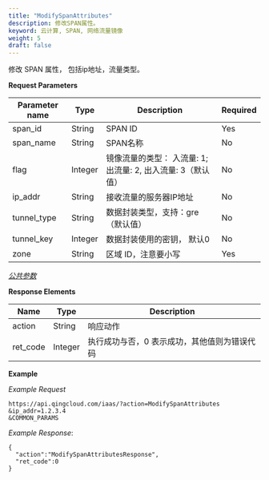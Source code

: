 ```yaml
---
title: "ModifySpanAttributes"
description: 修改SPAN属性。
keyword: 云计算, SPAN, 网络流量镜像
weight: 5
draft: false
---
```


修改 SPAN 属性， 包括ip地址，流量类型。

**Request Parameters**

| Parameter name | Type | Description | Required |
| --- | --- | --- | --- |
| span_id | String | SPAN ID | Yes |
| span_name | String | SPAN名称 | No |
| flag | Integer | 镜像流量的类型： 入流量: 1; 出流量: 2, 出入流量: 3（默认值） | No |
| ip_addr | String | 接收流量的服务器IP地址 | No |
| tunnel_type | String | 数据封装类型，支持：gre（默认值） | No |
| tunnel_key | Integer | 数据封装使用的密钥， 默认0 | No |
| zone | String | 区域 ID，注意要小写 | Yes |

[_公共参数_](../../get_api/parameters/)

**Response Elements**

| Name | Type | Description |
| --- | --- | --- |
| action | String | 响应动作 |
| ret_code | Integer | 执行成功与否，0 表示成功，其他值则为错误代码 |

**Example**

_Example Request_

```
https://api.qingcloud.com/iaas/?action=ModifySpanAttributes
&ip_addr=1.2.3.4
&COMMON_PARAMS
```

_Example Response_:

```
{
  "action":"ModifySpanAttributesResponse",
  "ret_code":0
}
```
